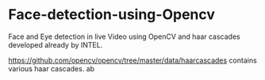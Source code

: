# Face-detection-using-Opencv

Face and Eye detection in live Video using OpenCV and haar cascades developed already by INTEL.

https://github.com/opencv/opencv/tree/master/data/haarcascades contains various haar cascades.
ab
